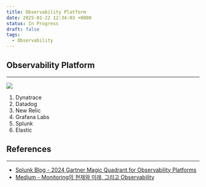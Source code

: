 ```yaml
---
title: Observability Platform
date: 2025-01-22 12:34:03 +0800
status: In Progress
draft: false
tags:
  - Observability
---
```

## Observability Platform
---
![](https://www.splunk.com/content/dam/splunk2/en_us/images/resources/2024-gartner-magic-quadrant-for-observability-platforms/gartner-magic-quadrant-for-o11y-platforms-figure-2.png)
1. Dynatrace
2. Datadog
3. New Relic
4. Grafana Labs
5. Splunk
6. Elastic

## References
---
- [Splunk Blog - 2024 Gartner Magic Quadrant for Observability Platforms](https://www.splunk.com/en_us/form/gartner-magic-quadrant-for-observability-platforms.html?301=/en_us/form/gartner-magic-quadrant-for-observabaility-platforms.html)
- [Medium - Monitoring의 현재와 미래, 그리고 Observability](https://blog.cloudacode.com/monitoring%EC%9D%98-%ED%98%84%EC%9E%AC%EC%99%80-%EB%AF%B8%EB%9E%98-%EA%B7%B8%EB%A6%AC%EA%B3%A0-observability-ab7babbc6d28)
